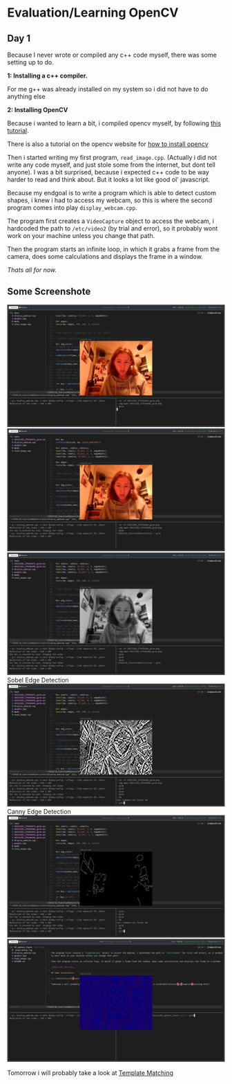 # Evaluation/Learning OpenCV

## Day 1

Because I never wrote or compiled any c++ code myself, there was some setting up to do.

**1: Installing a c++ compiler.**

For me g++ was already installed on my system so i did not have to do anything else

**2: Installing OpenCV**

Because i wanted to learn a bit, i compiled opencv myself, by following [this tutorial](https://linuxize.com/post/how-to-install-opencv-on-ubuntu-18-04/).

There is also a tutorial on the opencv website for [how to install opencv](https://docs.opencv.org/master/d0/d3d/tutorial_general_install.html)

Then i started writing my first program, `read_image.cpp`. (Actually i did not write any code myself, and just stole some from the internet, but dont tell anyone). I was a bit surprised, because i expected c++ code to be way harder to read and think about. But it looks a lot like good ol' javascript.

Because my endgoal is to write a program which is able to detect custom shapes, i knew i had to access my webcam, so this is where the second program comes into play `display_webcam.cpp`.

The program first creates a `VideoCapture` object to access the webcam, i hardcoded the path to `/etc/video2` (by trial and error), so it probably wont work on your machine unless you change that path.

Then the program starts an infinite loop, in which it grabs a frame from the camera, does some calculations and displays the frame in a window. 

_Thats all for now._

## Some Screenshote

![Normal Webcam of dude](../doku/diary/01-opencv-learn/01.jpg)
![slightly blurred version of previous](../doku/diary/01-opencv-learn/02.jpg)
![b/w version](../doku/diary/01-opencv-learn/03.jpg)
Sobel Edge Detection
![sobel edge detection](../doku/diary/01-opencv-learn/04.jpg)
Canny Edge Detection
![canny edge detection](../doku/diary/01-opencv-learn/05.jpg)
![canny edge detection tweaked](../doku/diary/01-opencv-learn/06.jpg)

Tomorrow i will probably take a look at [Template Matching](https://docs.opencv.org/3.4.14/d4/dc6/tutorial_py_template_matching.html)



